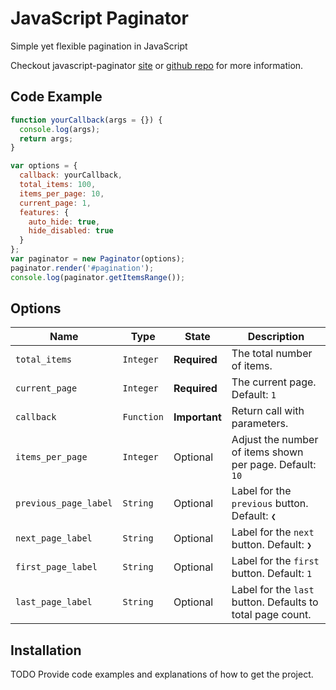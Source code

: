 # JavaScript Paginator

Simple yet flexible pagination in JavaScript

Checkout javascript-paginator
[site](https://yavorivanov.github.io/javascript-paginator/)
or
[github repo](https://github.com/YavorIvanov/javascript-paginator/)
for more information.


## Code Example

```javascript
function yourCallback(args = {}) {
  console.log(args);
  return args;
}

var options = {
  callback: yourCallback,
  total_items: 100,
  items_per_page: 10,
  current_page: 1,
  features: {
    auto_hide: true,
    hide_disabled: true
  }
};
var paginator = new Paginator(options);
paginator.render('#pagination');
console.log(paginator.getItemsRange());
```
## Options
| Name                  | Type       | State         | Description                                                |
| --------------------- | ---------- | ------------- | ---------------------------------------------------------- |
| `total_items`         | `Integer`  | **Required**  | The total number of items.                                 |
| `current_page`        | `Integer`  | **Required**  |  The current page. Default: `1`                            |
| `callback`            | `Function` | **Important** |  Return call with parameters.                              |
| `items_per_page`      | `Integer`  | Optional      | Adjust the number of items shown per page. Default: `10`   |
| `previous_page_label` | `String`   | Optional      | Label for the `previous` button. Default: `❮`              |
| `next_page_label`     | `String`   | Optional      | Label for the `next` button. Default: `❯`                  |
| `first_page_label`    | `String`   | Optional      | Label for the `first` button. Default: `1`                 |
| `last_page_label`     | `String`   | Optional      | Label for the `last` button. Defaults to total page count. |

## Installation

TODO Provide code examples and explanations of how to get the project.
